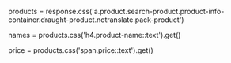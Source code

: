 
products = response.css('a.product.search-product.product-info-container.draught-product.notranslate.pack-product')

names = products.css('h4.product-name::text').get()

price = products.css('span.price::text').get()

